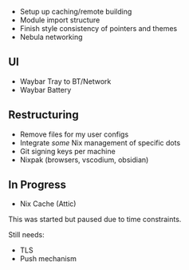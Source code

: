 - Setup up caching/remote building
- Module import structure
- Finish style consistency of pointers and themes
- Nebula networking

## UI

- Waybar Tray to BT/Network
- Waybar Battery

## Restructuring

- Remove files for my user configs
- Integrate *some* Nix management of specific dots
- Git signing keys per machine
- Nixpak (browsers, vscodium, obsidian)

## In Progress

- Nix Cache (Attic)

This was started but paused due to time constraints.

Still needs:

- TLS
- Push mechanism
